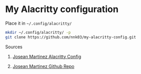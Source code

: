 # My Alacritty configuration

Place it in `~/.config/alacritty/`

```sh
mkdir ~/.config/alacritty/ -p
git clone https://github.com/nnk03/my-alacritty-config.git
```

Sources

1. [Josean Martinez Alacritty Config](https://www.josean.com/posts/how-to-setup-alacritty-terminal)

2. [Josean Martinez Github Repo](https://github.com/josean-dev/dev-environment-files)
